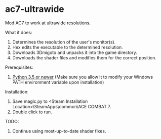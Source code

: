 # ac7-ultrawide
Mod AC7 to work at ultrawide resolutions.

What it does:

1. Determines the resolution of the user's monitor(s).
2. Hex edits the executable to the determined resolution.
3. Downloads 3Dmigoto and unpacks it into the game directory.
4. Downloads the shader files and modifies them for the correct position.

Prerequisites:

1. [Python 3.5 or newer](https://www.python.org/downloads/) (Make sure you allow it to modify your Windows PATH environment variable upon installation)

Installation: 

1. Save magic.py to \<Steam Installation Location\>\SteamApps\common\ACE COMBAT 7.
2. Double click to run.

TODO:

1. Continue using most-up-to-date shader fixes.


